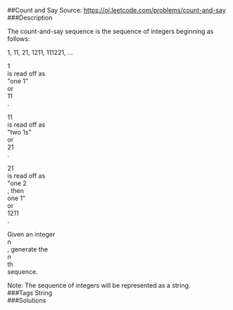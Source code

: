 ##Count and Say
Source: https://oj.leetcode.com/problems/count-and-say  
###Description

                
The count-and-say sequence is the sequence of integers beginning as follows:  

  
1, 11, 21, 1211, 111221, ...  

  


  

  
1  
 is read off as   
"one 1"  
 or   
11  
.  

  
11  
 is read off as   
"two 1s"  
 or   
21  
.  

  
21  
 is read off as   
"one 2  
, then   
one 1"  
 or   
1211  
.  

  


  

Given an integer   
n  
, generate the   
n  
th  
 sequence.
  


  

Note: The sequence of integers will be represented as a string.  
###Tags
String  
###Solutions